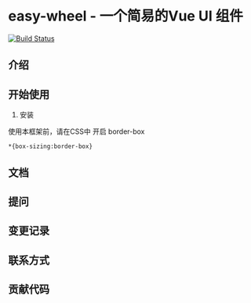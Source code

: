# easy-wheel - 一个简易的Vue UI 组件

[![Build Status](https://www.travis-ci.org/breezewy/easy-wheels.svg?branch=main)](https://www.travis-ci.org/breezewy/easy-wheels)

## 介绍

## 开始使用

1. 安装

使用本框架前，请在CSS中 开启 border-box
```
*{box-sizing:border-box}
```
## 文档

## 提问

## 变更记录

## 联系方式

## 贡献代码


